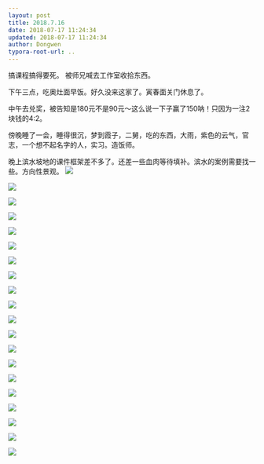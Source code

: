 ```yaml
---
layout: post
title: 2018.7.16
date: 2018-07-17 11:24:34
updated: 2018-07-17 11:24:34
author: Dongwen
typora-root-url: ..
---
```




搞课程搞得要死。
被师兄喊去工作室收拾东西。

下午三点，吃奥灶面早饭。好久没来这家了。寅春面关门休息了。

中午去兑奖，被告知是180元不是90元～这么说一下子赢了150呐！只因为一注2块钱的4:2。

傍晚睡了一会，睡得很沉，梦到霞子，二舅，吃的东西，大雨，紫色的云气，官志，一个想不起名字的人，实习。造饭师。

晚上滨水坡地的课件框架差不多了。还差一些血肉等待填补。滨水的案例需要找一些。方向性景观。 ![](/img/in-post/x52303599.jpg)

![](/img/in-post/x52303599.jpg)

![](/img/in-post/x52303599.jpg)

![](/img/in-post/x52303599.jpg)

![](/img/in-post/x52303599.jpg)

![](/img/in-post/x52303599.jpg)

![](/img/in-post/x52303599.jpg)

![](/img/in-post/x52303599.jpg)

![](/img/in-post/x52303599.jpg)

![](/img/in-post/x52303599.jpg)

![](/img/in-post/x52303599.jpg)

![](/img/in-post/x52303599.jpg)

![](/img/in-post/x52303599.jpg)

![](/img/in-post/x52303599.jpg)

![](/img/in-post/x52303599.jpg)

![](/img/in-post/x52303599.jpg)

![](/img/in-post/x52303599.jpg)

![](/img/in-post/x52303599.jpg)

![](/img/in-post/x52303599.jpg)

![](/img/in-post/x52303599.jpg)

